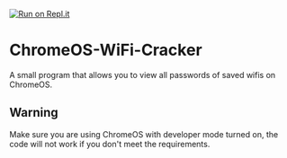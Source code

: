 [![Run on Repl.it](https://repl.it/badge/github/cens6r/ChromeOS-Wifi-Password-Cracker)](https://replit.com/@cens6r/ChromeOS-Wifi-Password-Cracker)

# ChromeOS-WiFi-Cracker
A small program that allows you to view all passwords of saved wifis on ChromeOS.

## Warning
Make sure you are using ChromeOS with developer mode turned on, the code will not work if you don't meet the requirements.
